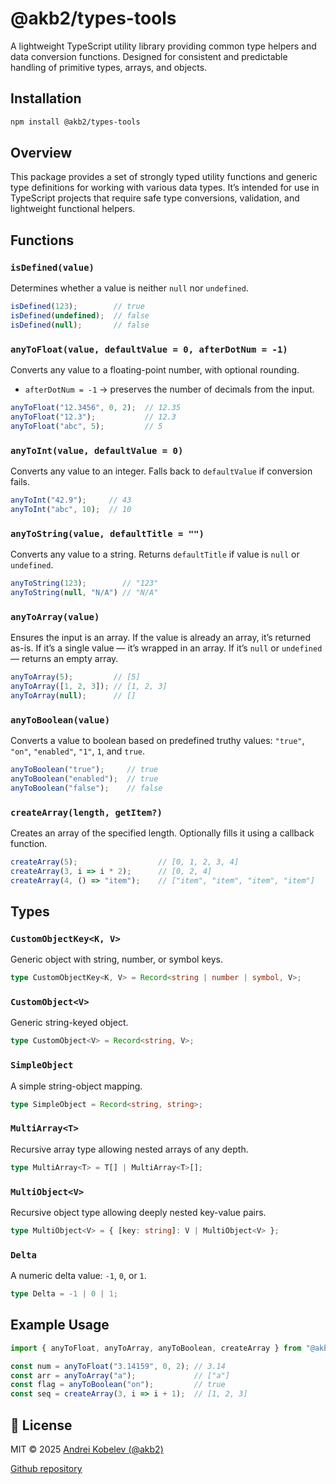 # @akb2/types-tools

A lightweight TypeScript utility library providing common type helpers and data conversion functions.
Designed for consistent and predictable handling of primitive types, arrays, and objects.

## Installation

```bash
npm install @akb2/types-tools
```

## Overview

This package provides a set of strongly typed utility functions and generic type definitions for working with various data types. It’s intended for use in TypeScript projects that require safe type conversions, validation, and lightweight functional helpers.

## Functions

### `isDefined(value)`

Determines whether a value is neither `null` nor `undefined`.

```ts
isDefined(123);        // true
isDefined(undefined);  // false
isDefined(null);       // false
```

### `anyToFloat(value, defaultValue = 0, afterDotNum = -1)`

Converts any value to a floating-point number, with optional rounding.

* `afterDotNum = -1` → preserves the number of decimals from the input.

```ts
anyToFloat("12.3456", 0, 2);  // 12.35
anyToFloat("12.3");           // 12.3
anyToFloat("abc", 5);         // 5
```

### `anyToInt(value, defaultValue = 0)`

Converts any value to an integer. Falls back to `defaultValue` if conversion fails.

```ts
anyToInt("42.9");     // 43
anyToInt("abc", 10);  // 10
```

### `anyToString(value, defaultTitle = "")`

Converts any value to a string. Returns `defaultTitle` if value is `null` or `undefined`.

```ts
anyToString(123);        // "123"
anyToString(null, "N/A") // "N/A"
```

### `anyToArray(value)`

Ensures the input is an array.
If the value is already an array, it’s returned as-is.
If it’s a single value — it’s wrapped in an array.
If it’s `null` or `undefined` — returns an empty array.

```ts
anyToArray(5);         // [5]
anyToArray([1, 2, 3]); // [1, 2, 3]
anyToArray(null);      // []
```

### `anyToBoolean(value)`

Converts a value to boolean based on predefined truthy values:
`"true"`, `"on"`, `"enabled"`, `"1"`, `1`, and `true`.

```ts
anyToBoolean("true");     // true
anyToBoolean("enabled");  // true
anyToBoolean("false");    // false
```

### `createArray(length, getItem?)`

Creates an array of the specified length.
Optionally fills it using a callback function.

```ts
createArray(5);                  // [0, 1, 2, 3, 4]
createArray(3, i => i * 2);      // [0, 2, 4]
createArray(4, () => "item");    // ["item", "item", "item", "item"]
```

## Types

### `CustomObjectKey<K, V>`

Generic object with string, number, or symbol keys.

```ts
type CustomObjectKey<K, V> = Record<string | number | symbol, V>;
```

### `CustomObject<V>`

Generic string-keyed object.

```ts
type CustomObject<V> = Record<string, V>;
```

### `SimpleObject`

A simple string-object mapping.

```ts
type SimpleObject = Record<string, string>;
```

### `MultiArray<T>`

Recursive array type allowing nested arrays of any depth.

```ts
type MultiArray<T> = T[] | MultiArray<T>[];
```

### `MultiObject<V>`

Recursive object type allowing deeply nested key-value pairs.

```ts
type MultiObject<V> = { [key: string]: V | MultiObject<V> };
```

### `Delta`

A numeric delta value: `-1`, `0`, or `1`.

```ts
type Delta = -1 | 0 | 1;
```

## Example Usage

```ts
import { anyToFloat, anyToArray, anyToBoolean, createArray } from "@akb2/types-tools";

const num = anyToFloat("3.14159", 0, 2); // 3.14
const arr = anyToArray("a");             // ["a"]
const flag = anyToBoolean("on");         // true
const seq = createArray(3, i => i + 1);  // [1, 2, 3]
```

## 🧾 License

MIT © 2025 [Andrei Kobelev (@akb2)](https://github.com/akb2)

[Github repository](https://github.com/akb2/types-tools)

